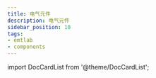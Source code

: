 ```yaml
---
title: 电气元件
description: 电气元件
sidebar_position: 10
tags:
- emtlab
- components
---
```


import DocCardList from '@theme/DocCardList';

<DocCardList />